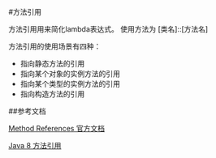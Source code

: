#方法引用

方法引用用来简化lambda表达式。 使用方法为 [类名]::[方法名]

方法引用的使用场景有四种：
* 指向静态方法的引用
* 指向某个对象的实例方法的引用
* 指向某个类型的实例方法的引用
* 指向构造方法的引用


##参考文档

[Method References 官方文档](https://docs.oracle.com/javase/tutorial/java/javaOO/methodreferences.html)

[Java 8 方法引用](http://liwenkun.me/2017/03/23/java-8-method-references/)
